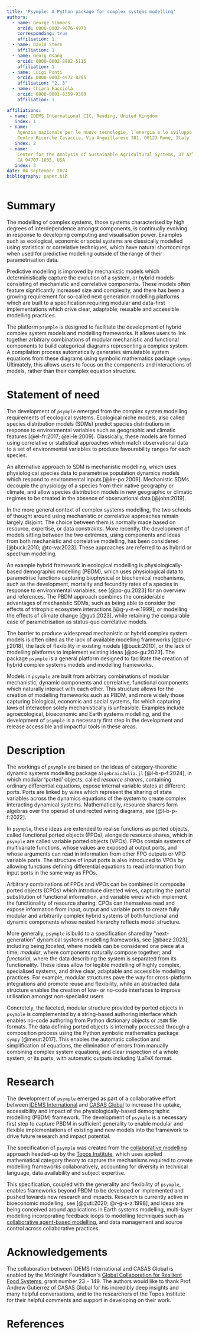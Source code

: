 ```yaml
---
title: 'Psymple: A Python package for complex systems modelling'
authors:
  - name: George Simmons
    orcid: 0000-0002-9076-4973
    corresponding: true
    affiliation: 1
  - name: David Stern
    affiliation: 1
  - name: Georg Osang
    orcid: 0000-0002-8882-5116
    affiliation: 1
  - name: Luigi Ponti
    orcid: 0000-0003-4972-8265
    affiliation: "2, 3"
  - name: Chiara Facciolà
    orcid: 0000-0001-8359-9300
    affiliation: 1

affiliations:
 - name: IDEMS International CIC, Reading, United Kingdom
   index: 1
 - name: 
    Agenzia nazionale per le nuove tecnologie, l’energia e lo sviluppo economico sostenibile (ENEA),
    Centro Ricerche Casaccia, Via Anguillarese 301, 00123 Rome, Italy
   index: 2
 - name: 
    Center for the Analysis of Sustainable Agricultural Systems, 37 Arlington Ave, Kensington,
    CA 94707-1035, USA
   index: 3
date: 04 September 2024
bibliography: paper.bib
---
```


# Summary

The modelling of complex systems, those systems characterised by high degrees of interdependence amongst components, is continually evolving in response to developing computing and visualisation power. Examples such as ecological, economic or social systems are classically modelled using statistical or correlative techniques, which have natural shortcomings when used for predictive modelling outside of the range of their parametrisation data.

Predictive modelling is improved by mechanistic models which deterministically capture the evolution of a system, or hybrid models consisting of mechanistic and correlative components. These models often feature significantly increased size and complexity, and there has been a growing requirement for so-called next generation modelling platforms which are built to a specification requiring modular and data-first implementations which drive clear, adaptable, reusable and accessible modelling practices.

The platform `psymple` is designed to facilitate the development of hybrid complex system models and modelling frameworks. It allows users to link together arbitrary combinations of modular mechanistic and functional components to build categorical diagrams representing a complex system. A compilation process automatically generates simulatable system equations from these diagrams using symbolic mathematics package `sympy`. Ultimately, this allows users to focus on the components and interactions of models, rather than their complex equation structure. 

# Statement of need

The development of `psymple` emerged from the complex system modelling requirements of ecological systems. Ecological niche models, also called species distribution models (SDMs) predict species distributions in response to environmental variables such as geographic and climatic features [@el-fr:2017; @el-le:2009]. Classically, these models are formed using correlative or statistical approaches which match observational data to a set of environmental variables to produce favourability ranges for each species.

An alternative approach to SDM is mechanistic modelling, which uses physiological species data to parametrise population dynamics models which respond to environmental inputs [@ke-po:2009]. Mechanistic SDMs decouple the physiology of a species from their native geography or climate, and allow species distribution models in new geographic or climatic regimes to be created in the absence of observational data [@john:2019].

In the more general context of complex systems modelling, the two schools of thought around using mechanistic or correlative approaches remain largely disjoint. The choice between them is normally made based on resource, expertise, or data constraints. More recently, the development of models sitting between the two extremes, using components and ideas from both mechanistic and correlative modelling, has been considered [@buck:2010; @to-va:2023]. These approaches are referred to as hybrid or spectrum modelling.

An example hybrid framework in ecological modelling is physiologically-based demographic modelling (PBDM), which uses physiological data to parametrise functions capturing biophysical or biochemical mechanisms, such as the development, mortality and fecundity rates of a species in response to environmental variables, see [@po-gu:2023] for an overview and references. The PBDM approach combines the considerable advantages of mechanistic SDMs, such as being able to consider the effects of tritrophic ecosystem interactions [@g-y-n-e:1999], or modelling the effects of climate change [@guti:2023], while retaining the comparable ease of parametrisation as status-quo correlative models. 

The barrier to produce widespread mechanistic or hybrid complex system models is often cited as the lack of available modelling frameworks [@bu-c-j:2018], the lack of flexibility in existing models [@buck:2010], or the lack of modelling platforms to implement existing ideas [@po-gu:2023]. The package `psymple` is a general platform designed to facilitate the creation of hybrid complex systems models and modelling frameworks. 

Models in `psymple` are built from arbitrary combinations of modular mechanistic, dynamic components and correlative, functional components which naturally interact with each other. This structure allows for the creation of modelling frameworks such as PBDM, and more widely those capturing biological, economic and social systems, for which capturing laws of interaction solely mechanistically is unfeasible. Examples include agroecological, bioeconomic and Earth systems modelling, and the development of `psymple` is a necessary first step in the development and release accessible and impactful tools in these areas. 

# Description

The workings of `psymple` are based on the ideas of category-theoretic dynamic systems modelling package `AlgebraicJulia.jl` [@l-b-p-f:2024], in which modular ‘ported’ objects, called *resource sharers*, containing ordinary differential equations, expose internal variable states at different ports. Ports are linked by wires which represent the sharing of state variables across the dynamics equations of the system to create complex interacting dynamical systems. Mathematically, resource sharers form algebras over the operad of undirected wiring diagrams, see [@l-b-p-f:2022]. 

In `psymple`, these ideas are extended to realise functions as ported objects, called functional ported objects (FPOs), alongside resource shares, which in `psymple` are called variable ported objects (VPOs). FPOs contain systems of multivariate functions, whose values are exposed at output ports, and whose arguments can read in information from other FPO outputs or VPO variable ports. The structure of input ports is also introduced to VPOs by allowing functions defining differential equations to read information from input ports in the same way as FPOs.

Arbitrary combinations of FPOs and VPOs can be combined in composite ported objects (CPOs) which introduce directed wires, capturing the partial substitution of functional information, and variable wires which implement the functionality of resource sharing. CPOs can themselves read and expose information from input, output and variable ports to create fully modular and arbitrarily complex hybrid systems of both functional and dynamic components whose nested hierarchy reflects model structure. 

More generally, `psymple` is build to a specification shared by "next-generation" dynamical systems modelling frameworks, see [@baez:2023], including being *faceted*, where models can be considered one piece at a time; *modular*, where components naturally compose together; and *functorial*, where the data describing the system is separated from its functionality. These ideas allow for legible modelling of highly complex, specialised systems, and drive clear, adaptable and accessible modelling practices. For example, modular structures pave the way for cross-platform integrations and promote reuse and flexibility, while an abstracted data structure enables the creation of low- or no-code interfaces to improve utilisation amongst non-specialist users

Concretely, the faceted, modular structure provided by ported objects in `psymple` is complemented by a string-based authoring interface which enables no-code authoring from Python dictionary objects or `JSON` file formats. The data defining ported objects is internally processed through a composition process using the Python symbolic mathematics package `sympy` [@meur:2017]. This enables the automatic collection and simplification of equations, the elimination of errors from manually combining complex system equations, and clear inspection of a whole system, or its parts, with automatic outputs including \LaTeX format. 

# Research

The development of `psymple` emerged as part of a collaborative effort between [IDEMS International](https://www.idems.international/) and [CASAS Global](https://casasglobal.org/) to increase the uptake, accessibility and impact of the physiologically-based demographic modelling (PBDM) framework. The development of `psymple` is a necessary first step to capture PBDM in sufficient generality to enable modular and flexible implementations of existing and new models into the framework to drive future research and impact potential.

The specification of `psymple` was created from the [collaborative modelling](https://topos.institute/collaborative-modelling) approach headed-up by the [Topos Institute](https://topos.institute/), which uses applied mathematical category theory to capture the mechanisms required to create modelling frameworks collaboratively, accounting for diversity in technical language, data availability and subject expertise.

This specification, coupled with the generality and flexibility of `psymple`, enables frameworks beyond PBDM to be developed or implemented and pushed towards new research and impacts. Research is currently active in bioeconomic modelling, see [@guti:2020; @r-g-s-z:1998], and ideas are being conceived around applications in Earth systems modelling, multi-layer modelling incorporating feedback loops to modelling techniques such as [collaborative agent-based modelling](https://johncarlosbaez.wordpress.com/2023/08/17/agent-based-models-part-2/), and data management and source control across collaborative practices.

# Acknowledgements

The collaboration between IDEMS International and CASAS Global is enabled by the McKnight Foundation's [Global Collaboration for Resilient Food Systems](https://www.ccrp.org/), grant number $23-149$. The authors would like to thank Prof. Andrew Gutierrez of CASAS Global for his incredibly deep insights and many helpful conversations, and to the researchers of the Topos Institute for their helpful comments and support in developing on their work.

# References